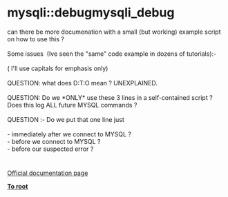 # mysqli::debugmysqli_debug




<div class="phpcode"><span class="html">
can there be more documenation with a small (but working) example script on how to use this ?<br><br>Some issues&#xA0; (Ive seen the &quot;same&quot; code example in dozens of tutorials):-<br><br>( I&apos;ll use capitals for emphasis only)<br><br>QUESTION: what does D:T:O mean ? UNEXPLAINED.<br><br>QUESTION: Do we *ONLY* use these 3 lines in a self-contained script ? Does this log ALL future MYSQL commands ?<br><br>QUESTION :- Do we put that one line just<br><br>- immediately after we connect to MYSQL ?<br>- before we connect to MYSQL ?<br>- before our suspected error ?</span>
</div>
  

#

[Official documentation page](https://www.php.net/manual/en/mysqli.debug.php)

**[To root](/README.md)**